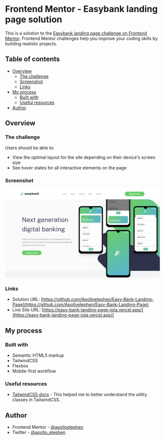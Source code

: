 # Frontend Mentor - Easybank landing page solution

This is a solution to the [Easybank landing page challenge on Frontend Mentor](https://www.frontendmentor.io/challenges/easybank-landing-page-WaUhkoDN). Frontend Mentor challenges help you improve your coding skills by building realistic projects. 

## Table of contents

- [Overview](#overview)
  - [The challenge](#the-challenge)
  - [Screenshot](#screenshot)
  - [Links](#links)
- [My process](#my-process)
  - [Built with](#built-with)
  - [Useful resources](#useful-resources)
- [Author](#author)

## Overview

### The challenge

Users should be able to:

- View the optimal layout for the site depending on their device's screen size
- See hover states for all interactive elements on the page

### Screenshot

![](images/screenshot.png)

### Links

- Solution URL: [https://github.com/Apolloelephen/Easy-Bank-Landing-Page](https://github.com/Apolloelephen/Easy-Bank-Landing-Page)
- Live Site URL: [https://easy-bank-landing-page-iota.vercel.app/](https://easy-bank-landing-page-iota.vercel.app/)

## My process

### Built with

- Semantic HTML5 markup
- TailwindCSS
- Flexbox
- Mobile-first workflow

### Useful resources

- [TailwindCSS docs](https://tailwindcss.com/) - This helped me to better understand the utility classes in TailwindCSS. 

## Author

- Frontend Mentor - [@apolloelephen](https://www.frontendmentor.io/profile/apolloelephen)
- Twitter - [@apollo_elephen](https://www.twitter.com/apollo_elephen)
